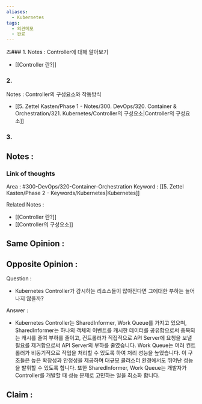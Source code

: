```yaml
---
aliases:
  - Kubernetes
tags:
  - 의견메모
  - 완료
---
```

즈### 1.
Notes : Controller에 대해 알아보기
- [[Controller 란?]]

### 2.
Notes : Controller의 구성요소와 작동방식
- [[5. Zettel Kasten/Phase 1 - Notes/300. DevOps/320. Container & Orchestration/321. Kubernetes/Controller의 구성요소|Controller의 구성요소]]


### 3.
Notes :
- 

### Link of thoughts
Area : #300-DevOps/320-Container-Orchestration 
Keyword : [[5. Zettel Kasten/Phase 2 - Keywords/Kubernetes|Kubernetes]]

Related Notes :
- [[Controller 란?]]
- [[Controller의 구성요소]]

Same Opinion :
-

Opposite Opinion :
-

Question :
- Kubernetes Controller가 감시하는 리소스들이 많아진다면 그에대한 부하는 늘어나지 않을까?

Answer :
- Kubernetes Controller는 SharedInformer, Work Queue를 가지고 있으며, SharedInformer는 하나의 객체의 이벤트를 캐시한 데이터를 공유함으로써 중복되는 캐시를 줄여 부하를 줄이고, 컨트롤러가 직접적으로 API Server에 요청을 보낼 필요를 제거함으로써 API Server의 부하를 줄였습니다. Work Queue는 여러 컨트롤러가 비동기적으로 작업을 처리할 수 있도록 하여 처리 성능을 높였습니다. 이 구조들은 높은 확장성과 안정성을 제공하며 대규모 클러스터 환경에서도 뛰어난 성능을 발휘할 수 있도록 합니다. 또한 SharedInformer, Work Queue는 개발자가 Controller를 개발할 때 성능 문제로 고민하는 일을 최소화 합니다.

Claim :
- 